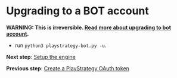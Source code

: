 # Upgrading to a BOT account
**WARNING: This is irreversible. [Read more about upgrading to bot account](https://playstrategy.org/api#operation/botAccountUpgrade).**
- run `python3 playstrategy-bot.py -u`.

**Next step**: [Setup the engine](https://github.com/Mind-Sports-Games/playstrategy-bot/wiki/Setup-the-engine)

**Previous step**: [Create a PlayStrategy OAuth token](https://github.com/Mind-Sports-Games/playstrategy-bot/wiki/How-to-create-a-PlayStrategy-OAuth-token)
